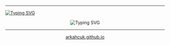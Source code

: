 <hr />
<a href="https://git.io/typing-svg">
  <img src="https://readme-typing-svg.herokuapp.com?font=Monomaniac+One&duration=100&pause=1700&color=28F71A&random=false&width=435&lines=%3E_;+" alt="Typing SVG" />
</a>
<p align="center">
  <img src="https://readme-typing-svg.herokuapp.com?font=Kode+Mono&pause=300&color=28F71A&repeat=true&random=false&width=435&lines=Welcome%2C+Pilgrims!;Here+be+dragons...;...and+perhaps+some+untested+code...;So+have+a+look+around!;+" alt="Typing SVG" />
</p>
<hr />
<p align="center">
  <a href="https://arkahcuk.github.io">arkahcuk.github.io</a>
</p>
<!--
<p align="center">
  <a href="https://github.com/arkahcuk"><img width="50%" src="https://github-readme-stats.vercel.app/api/top-langs/?username=arkahcuk&theme=dark&hide=html,css,cmake&layout=compact&langs_count=5&bg_color=101010&hide_title=true"></a>
</p>
-->
